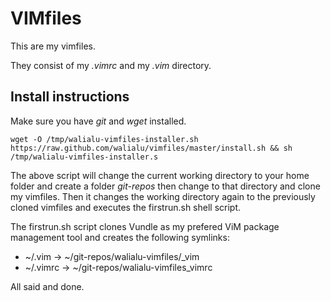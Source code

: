 VIMfiles
=========

This are my vimfiles.

They consist of my *.vimrc* and my *.vim* directory.

Install instructions
----------------------
Make sure you have *git* and *wget* installed.

    wget -O /tmp/walialu-vimfiles-installer.sh https://raw.github.com/walialu/vimfiles/master/install.sh && sh /tmp/walialu-vimfiles-installer.s

The above script will change the current working directory to your home folder
and create a folder *git-repos* then change to that directory and clone my
vimfiles. Then it changes the working directory again to the previously cloned
vimfiles and executes the firstrun.sh shell script.

The firstrun.sh script clones Vundle as my prefered ViM package management tool
and creates the following symlinks:

- ~/.vim -> ~/git-repos/walialu-vimfiles/\_vim
- ~/.vimrc -> ~/git-repos/walialu-vimfiles\_vimrc

All said and done.
